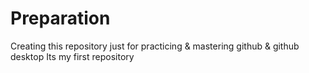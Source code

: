 # Preparation
Creating this repository just for practicing &amp; mastering github &amp; github desktop
Its my first repository
